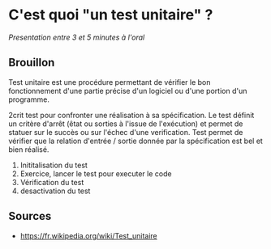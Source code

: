 C'est quoi "un test unitaire" ?
=========================

*Presentation entre 3 et 5 minutes à l'oral*


## Brouillon
Test unitaire est une procédure permettant de vérifier le bon fonctionnement d'une partie précise d'un logiciel ou d'une portion d'un programme.

2crit test pour confronter une réalisation à sa spécification. Le test définit un critère d'arrêt (êtat ou sorties à l'issue de l'exécution) et permet de statuer sur le succès ou sur l'échec d'une verification. Test permet de vérifier que la relation d'entrée / sortie donnée par la spécification est bel et bien réalisé.

1. Inititalisation du test
2. Exercice, lancer le test pour executer le code
3. Vérification du test
4. desactivation du test

## Sources
- https://fr.wikipedia.org/wiki/Test_unitaire
